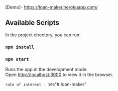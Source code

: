 [Demo]-  https://loan-maker.herokuapp.com/

## Available Scripts

In the project directory, you can run:

### `npm install`
### `npm start`

Runs the app in the development mode.<br>
Open [http://localhost:3000](http://localhost:3000) to view it in the browser.

`rate of interest - 10%`"# loan-maker" 
